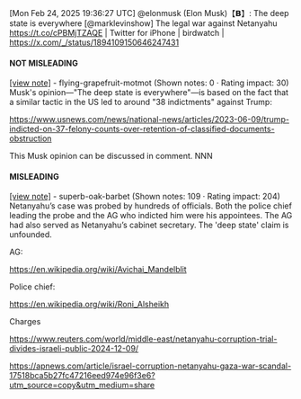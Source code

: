 [Mon Feb 24, 2025 19:36:27 UTC] @elonmusk (Elon Musk)【𝗕】: The deep state is everywhere [@marklevinshow] The legal war against Netanyahu https://t.co/cPBMjTZAQE | Twitter for iPhone | birdwatch | https://x.com/_/status/1894109150646247431

#### NOT MISLEADING

[[view note]](https://x.com/i/birdwatch/n/1894345356793823388) - flying-grapefruit-motmot (Shown notes: 0 · Rating impact: 30)
Musk's opinion—"The deep state is everywhere"—is based on the fact that a similar tactic in the US led to around "38 indictments" against Trump:

https://www.usnews.com/news/national-news/articles/2023-06-09/trump-indicted-on-37-felony-counts-over-retention-of-classified-documents-obstruction

This Musk opinion can be discussed in comment. NNN

#### MISLEADING

[[view note]](https://x.com/i/birdwatch/n/1894163206030995524) - superb-oak-barbet (Shown notes: 109 · Rating impact: 204)
Netanyahu’s case was probed by hundreds of officials. Both the police chief leading the probe and the AG who indicted him were his appointees. The AG had also served as Netanyahu’s cabinet secretary. The 'deep state' claim is unfounded.

AG:

https://en.wikipedia.org/wiki/Avichai_Mandelblit

Police chief:

https://en.wikipedia.org/wiki/Roni_Alsheikh

Charges

https://www.reuters.com/world/middle-east/netanyahu-corruption-trial-divides-israeli-public-2024-12-09/

https://apnews.com/article/israel-corruption-netanyahu-gaza-war-scandal-17518bca5b27fc47216eed974e96f3e6?utm_source=copy&utm_medium=share
